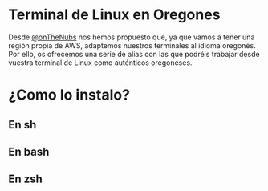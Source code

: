 # Terminal de Linux en Oregones
Desde [@onTheNubs](https://www.twitch.tv/onthenubs) nos hemos propuesto que, ya que vamos a tener una región propia de AWS, adaptemos nuestros terminales al idioma oregonés.
Por ello, os ofrecemos una serie de alias con las que podréis trabajar desde vuestra terminal de Linux como auténticos oregoneses. 

# ¿Como lo instalo?
## En sh
## En bash
## En zsh